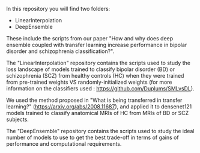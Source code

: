 In this repository you will find two folders:
- LinearInterpolation
- DeepEnsemble

These include the scripts from our paper "How and why does deep ensemble coupled with transfer learning increase performance in bipolar disorder and schizophrenia classification?".

The "LinearInterpolation" repository contains the scripts used to study the loss landscape of models trained to classify bipolar disorder (BD) or schizophrenia (SCZ) from healthy controls (HC) when they were trained from pre-trained weights VS randomly-initialized weights (for more information on the classifiers used : https://github.com/Duplums/SMLvsDL).

We used the method proposed in "What is being transferred in transfer learning?" (https://arxiv.org/abs/2008.11687), and applied it to densenet121 models trained to classify anatomical MRIs of HC from MRIs of BD or SCZ subjects.

The "DeepEnsemble" repository contains the scripts used to study the ideal number of models to use to get the best trade-off in terms of gains of performance and computational requirements.
